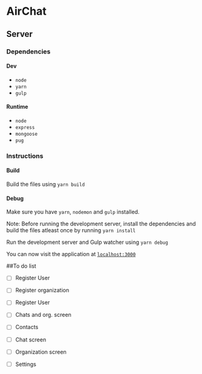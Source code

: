 # AirChat

## Server

### Dependencies

#### Dev

* `node`
* `yarn`
* `gulp`

#### Runtime

* `node`
* `express`
* `mongoose`
* `pug`

### Instructions

#### Build

Build the files using `yarn build`

#### Debug

Make sure you have `yarn`, `nodemon` and `gulp` installed.

Note: Before running the development server, install the dependencies and build the files atleast once by running `yarn install`

Run the development server and Gulp watcher using `yarn debug`

You can now visit the application at [`localhost:3000`](http://localhost:3000)

##To do list
* [ ] Register User
* [ ] Register organization
* [ ] Register User
* [ ] Chats and org. screen
* [ ] Contacts
* [ ] Chat screen
* [ ] Organization screen
* [ ] Settings 




